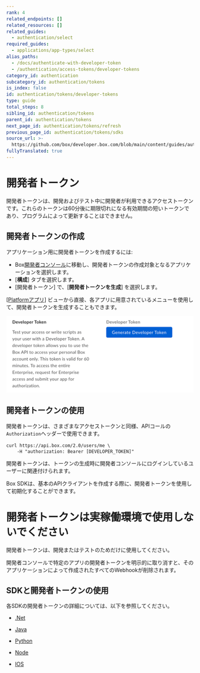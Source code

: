 ```yaml
---
rank: 4
related_endpoints: []
related_resources: []
related_guides:
  - authentication/select
required_guides:
  - applications/app-types/select
alias_paths:
  - /docs/authenticate-with-developer-token
  - /authentication/access-tokens/developer-tokens
category_id: authentication
subcategory_id: authentication/tokens
is_index: false
id: authentication/tokens/developer-tokens
type: guide
total_steps: 8
sibling_id: authentication/tokens
parent_id: authentication/tokens
next_page_id: authentication/tokens/refresh
previous_page_id: authentication/tokens/sdks
source_url: >-
  https://github.com/box/developer.box.com/blob/main/content/guides/authentication/tokens/developer-tokens.md
fullyTranslated: true
---
```

# 開発者トークン

開発者トークンは、開発およびテスト中に開発者が利用できるアクセストークンです。これらのトークンは60分後に期限切れになる有効期間の短いトークンであり、プログラムによって更新することはできません。

## 開発者トークンの作成

アプリケーション用に開発者トークンを作成するには:

* Box[開発者コンソール][devconsole]に移動し、開発者トークンの作成対象となるアプリケーションを選択します。
* \[**構成**] タブを選択します。
* \[開発者トークン] で、\[**開発者トークンを生成**] を選択します。

<Message>

\[[Platformアプリ][apps]] ビューから直接、各アプリに用意されているメニューを使用して、開発者トークンを生成することもできます。

</Message>

<ImageFrame border center shadow>

![開発者トークンの生成](../images/developer-token.png)

</ImageFrame>

## 開発者トークンの使用

開発者トークンは、さまざまなアクセストークンと同様、APIコールの`Authorization`ヘッダーで使用できます。

```curl
curl https://api.box.com/2.0/users/me \
    -H "authorization: Bearer [DEVELOPER_TOKEN]"

```

<Message warning>

開発者トークンは、トークンの生成時に開発者コンソールにログインしているユーザーに関連付けられます。

</Message>

Box SDKは、基本のAPIクライアントを作成する際に、開発者トークンを使用して初期化することができます。

<Samples id="x_auth" variant="init_with_dev_token">

</Samples>

<Message type="danger">

# 開発者トークンは実稼働環境で使用しないでください

開発者トークンは、開発またはテストのためだけに使用してください。

</Message>

<Message warning>

開発者コンソールで特定のアプリの開発者トークンを明示的に取り消すと、そのアプリケーションによって作成されたすべてのWebhookが削除されます。

</Message>

[devconsole]: https://app.box.com/developers/console

## SDKと開発者トークンの使用

各SDKの開発者トークンの詳細については、以下を参照してください。

* [.Net][.Net]

* [Java][Java]

* [Python][Python]

* [Node][Node]

* [IOS][IOS]

[.Net]: https://github.com/box/box-windows-sdk-v2/blob/main/docs/authentication.md#developer-token

[Java]: https://github.com/box/box-java-sdk/blob/main/doc/authentication.md#developer-token

[Python]: https://github.com/box/box-python-sdk/blob/main/docs/usage/authentication.md#developer-token

[Node]: https://github.com/box/box-node-sdk/blob/main/docs/authentication.md#developer-token

[IOS]: https://github.com/box/box-ios-sdk/blob/main/docs/usage/authentication.md#developer-token

[apps]: g://applications
